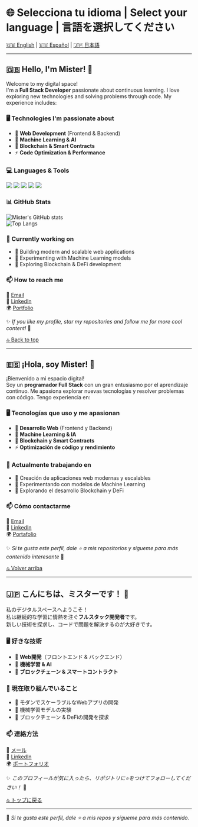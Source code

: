 # 🌐 **Selecciona tu idioma | Select your language | 言語を選択してください**  
[🇬🇧 English](#-welcome-to-my-digital-space) | [🇪🇸 Español](#-bienvenido-a-mi-espacio-digital) | [🇯🇵 日本語](#-デジタルスペースへようこそ)  

---

## 🇬🇧 **Hello, I'm Mister!** 👋  
Welcome to my digital space!  
I'm a **Full Stack Developer** passionate about continuous learning. I love exploring new technologies and solving problems through code. My experience includes:

### 🖥️ Technologies I'm passionate about  
- 🚀 **Web Development** (Frontend & Backend)  
- 🤖 **Machine Learning & AI**  
- 🔗 **Blockchain & Smart Contracts**  
- ⚡ **Code Optimization & Performance**  

### 💻 Languages & Tools  
<img src="https://img.shields.io/badge/-Python-3776AB?style=flat-square&logo=python&logoColor=white"/> 
<img src="https://img.shields.io/badge/-JavaScript-F7DF1E?style=flat-square&logo=javascript&logoColor=black"/> 
<img src="https://img.shields.io/badge/-React-61DAFB?style=flat-square&logo=react&logoColor=black"/>  
<img src="https://img.shields.io/badge/-Node.js-339933?style=flat-square&logo=node.js&logoColor=white"/> 
<img src="https://img.shields.io/badge/-Django-092E20?style=flat-square&logo=django&logoColor=white"/>  

### 📊 GitHub Stats  
![Mister's GitHub stats](https://github-readme-stats.vercel.app/api?username=Mistercon06&show_icons=true&theme=dark)  
![Top Langs](https://github-readme-stats.vercel.app/api/top-langs/?username=Mistercon06&layout=compact&theme=dark)  

### 📌 Currently working on  
- 🔹 Building modern and scalable web applications  
- 🔹 Experimenting with Machine Learning models  
- 🔹 Exploring Blockchain & DeFi development  

### 📫 How to reach me  
📩 [Email](mailto:tuemail@gmail.com)  
🔗 [LinkedIn](https://www.linkedin.com/in/tu-perfil/)  
🌍 [Portfolio](https://tu-portafolio.com)  

✨ _If you like my profile, star my repositories and follow me for more cool content!_ 🚀  

[🔝 Back to top](#-hola-soy-mister)  

---

## 🇪🇸 **¡Hola, soy Mister!** 👋  
¡Bienvenido a mi espacio digital!  
Soy un **programador Full Stack** con un gran entusiasmo por el aprendizaje continuo. Me apasiona explorar nuevas tecnologías y resolver problemas con código. Tengo experiencia en:

### 🖥️ Tecnologías que uso y me apasionan  
- 🚀 **Desarrollo Web** (Frontend y Backend)  
- 🤖 **Machine Learning & IA**  
- 🔗 **Blockchain y Smart Contracts**  
- ⚡ **Optimización de código y rendimiento**  

### 📌 Actualmente trabajando en  
- 🔹 Creación de aplicaciones web modernas y escalables  
- 🔹 Experimentando con modelos de Machine Learning  
- 🔹 Explorando el desarrollo Blockchain y DeFi  

### 📫 Cómo contactarme  
📩 [Email](mailto:tuemail@gmail.com)  
🔗 [LinkedIn](https://www.linkedin.com/in/tu-perfil/)  
🌍 [Portafolio](https://tu-portafolio.com)  

✨ _Si te gusta este perfil, dale ⭐ a mis repositorios y sígueme para más contenido interesante_ 🚀  

[🔝 Volver arriba](#-hola-soy-mister)  

---

## 🇯🇵 **こんにちは、ミスターです！** 👋  
私のデジタルスペースへようこそ！  
私は継続的な学習に情熱を注ぐ**フルスタック開発者**です。  
新しい技術を探求し、コードで問題を解決するのが大好きです。  

### 🖥️ 好きな技術  
- 🚀 **Web開発**（フロントエンド & バックエンド）  
- 🤖 **機械学習 & AI**  
- 🔗 **ブロックチェーン & スマートコントラクト**  

### 📌 現在取り組んでいること  
- 🔹 モダンでスケーラブルなWebアプリの開発  
- 🔹 機械学習モデルの実験  
- 🔹 ブロックチェーン & DeFiの開発を探求  

### 📫 連絡方法  
📩 [メール](mailto:tuemail@gmail.com)  
🔗 [LinkedIn](https://www.linkedin.com/in/tu-perfil/)  
🌍 [ポートフォリオ](https://tu-portafolio.com)  

✨ _このプロフィールが気に入ったら、リポジトリに⭐をつけてフォローしてください！_ 🚀  

[🔝 トップに戻る](#-hola-soy-mister)  

---

🚀 _Si te gusta este perfil, dale ⭐ a mis repos y sígueme para más contenido._  
